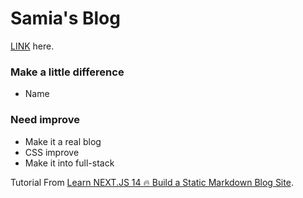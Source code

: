 # Samia's Blog

[LINK](https://samia-md-blog.vercel.app/) here.

### Make a little difference
- Name

### Need improve
- Make it a real blog
- CSS improve
- Make it into full-stack

Tutorial From [Learn NEXT.JS 14 🔥 Build a Static Markdown Blog Site](https://www.youtube.com/watch?v=QIIc5EYSZpw).

